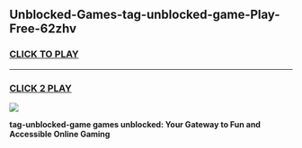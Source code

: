 
## Unblocked-Games-tag-unblocked-game-Play-Free-62zhv
<h3>
<a href="https://premium76.site?title=tag-unblocked-game&ref=18A1">CLICK TO PLAY</a></h3>
<hr>

<h3>
<a href="https://premium76.site?title=tag-unblocked-game&ref=18A1">CLICK 2 PLAY</a>
  
</h3>

<a href="https://premium76.site?title=tag-unblocked-game&ref=18A1"><img src="https://clearcache.store/games.png"></a>


**tag-unblocked-game games unblocked: Your Gateway to Fun and Accessible Online Gaming**
